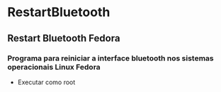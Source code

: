 # RestartBluetooth
## Restart Bluetooth Fedora
### Programa para reiniciar a interface bluetooth nos sistemas operacionais Linux Fedora

* Executar como root 
